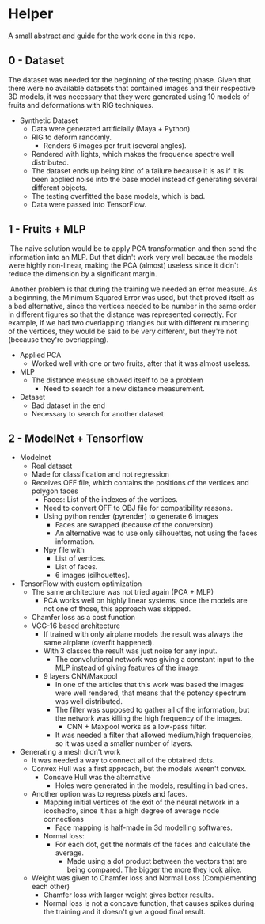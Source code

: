 # Helper

A small abstract and guide for the work done in this repo.

## 0 - Dataset

The dataset was needed for the beginning of the testing phase. Given that there were no available datasets that contained images and their respective 3D models, it was necessary that they were generated using 10 models of fruits and deformations with RIG techniques.

- Synthetic Dataset 
  - Data were generated artificially (Maya + Python)
  - RIG to deform randomly.
    - Renders 6 images per fruit (several angles).
  - Rendered with lights, which makes the frequence spectre well distributed.
  - The dataset ends up being kind of a failure because it is as if it is been applied noise into the base model instead of generating several different objects.
  - The testing overfitted the base models, which is bad.
  - Data were passed into TensorFlow.

## 1 - Fruits + MLP

​	The naive solution would be to apply PCA transformation and then send the information into an MLP. But that didn't work very well because the models were highly non-linear, making the PCA (almost) useless since it didn't reduce the dimension by a significant margin.

​	Another problem is that during the training we needed an error measure. As a beginning, the Minimum Squared Error was used, but that proved itself as a bad alternative, since the vertices needed to be number in the same order in different figures so that the distance was represented correctly. For example, if we had two overlapping triangles but with different numbering of the vertices, they would be said to be very different, but they're not (because they're overlapping).



- Applied PCA
  - Worked well with one or two fruits, after that it was almost useless.
- MLP
  - The distance measure showed itself to be a problem
    - Need to search for a new distance measurement.
- Dataset
  - Bad dataset in the end
  - Necessary to search for another dataset

## 2 - ModelNet + Tensorflow

- Modelnet
  - Real dataset
  - Made for classification and not regression
  - Receives OFF file, which contains the positions of the vertices and polygon faces
    - Faces: List of the indexes of the vertices.
    - Need to convert OFF to OBJ file for compatibility reasons.
    - Using python render (pyrender) to generate 6 images
      - Faces are swapped (because of the conversion).
      - An alternative was to use only silhouettes, not using the faces information.
    - Npy file with
      - List of vertices.
      - List of faces.
      - 6 images (silhouettes).
- TensorFlow with custom optimization
  - The same architecture was not tried again (PCA + MLP)
    - PCA works well on highly linear systems, since the models are not one of those, this approach was skipped.
  - Chamfer loss as a cost function
  - VGG-16 based architecture
    - If trained with only airplane models the result was always the same airplane (overfit happened).
    - With 3 classes the result was just noise for any input.
      - The convolutional network was giving a constant input to the MLP instead of giving features of the image.
    - 9 layers CNN/Maxpool
      - In one of the articles that this work was based the images were well rendered, that means that the potency spectrum was well distributed.
      - The filter was supposed to gather all of the information, but the network was killing the high frequency of the images.
        - CNN + Maxpool works as a low-pass filter.
      - It was needed a filter that allowed medium/high frequencies, so it was used a smaller number of layers.
- Generating a mesh didn't work
  - It was needed a way to connect all of the obtained dots.
  - Convex Hull was a first approach, but the models weren't convex.
    - Concave Hull was the alternative
      - Holes were generated in the models, resulting in bad ones.
  - Another option was to regress pixels and faces.
    - Mapping initial vertices of the exit of the neural network in a icoshedro, since it has a high degree of average node connections
      - Face mapping is half-made in 3d modelling softwares.
    - Normal loss:
      - For each dot, get the normals of the faces and calculate the average.
        - Made using a dot product between the vectors that are being compared. The bigger the more they look alike.
  - Weight was given to Chamfer loss and Normal Loss (Complementing each other)
    - Chamfer loss with larger weight gives better results.
    - Normal loss is not a concave function, that causes spikes during the training and it doesn't give a good final result.
